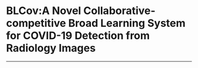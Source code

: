 # BLCov:A Novel Collaborative-competitive Broad Learning System for COVID-19 Detection from Radiology Images
***